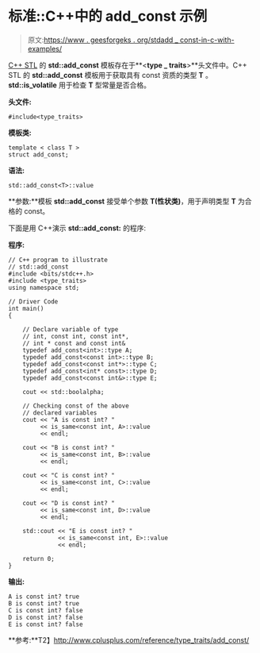# 标准::C++中的 add_const 示例

> 原文:[https://www . geesforgeks . org/stdadd _ const-in-c-with-examples/](https://www.geeksforgeeks.org/stdadd_const-in-c-with-examples/)

[C++ STL](https://www.geeksforgeeks.org/the-c-standard-template-library-stl/) 的 **std::add_const** 模板存在于**<**type _ traits**>**头文件中。C++ STL 的 **std::add_const** 模板用于获取具有 const 资质的类型 **T** 。 **std::is_volatile** 用于检查 **T** 型常量是否合格。

**头文件:**

```
#include<type_traits>

```

**模板类:**

```
template < class T >
struct add_const;

```

**语法:**

```
std::add_const<T>::value

```

**参数:**模板 **std::add_const** 接受单个参数 **T(性状类)**，用于声明类型 **T** 为合格的 const。

下面是用 C++演示 **std::add_const:** 的程序:

**程序:**

```
// C++ program to illustrate
// std::add_const
#include <bits/stdc++.h>
#include <type_traits>
using namespace std;

// Driver Code
int main()
{

    // Declare variable of type
    // int, const int, const int*,
    // int * const and const int&
    typedef add_const<int>::type A;
    typedef add_const<const int>::type B;
    typedef add_const<const int*>::type C;
    typedef add_const<int* const>::type D;
    typedef add_const<const int&>::type E;

    cout << std::boolalpha;

    // Checking const of the above
    // declared variables
    cout << "A is const int? "
         << is_same<const int, A>::value
         << endl;

    cout << "B is const int? "
         << is_same<const int, B>::value
         << endl;

    cout << "C is const int? "
         << is_same<const int, C>::value
         << endl;

    cout << "D is const int? "
         << is_same<const int, D>::value
         << endl;

    std::cout << "E is const int? "
              << is_same<const int, E>::value
              << endl;

    return 0;
}
```

**输出:**

```
A is const int? true
B is const int? true
C is const int? false
D is const int? false
E is const int? false

```

**参考:**T2】http://www.cplusplus.com/reference/type_traits/add_const/